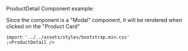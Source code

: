 ProductDetail Component example:

Since the component is a "Modal" component, it will be rendered when clicked on the "Product Card"

```tsx inside Markdown
import '../../assets/styles/bootstrap.min.css'
;<ProductDetail />
```
